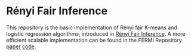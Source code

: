# Rényi Fair Inference
This repository is the basic implementation of Rényi fair K-means and logistic regression algorithms, introduced in [Rényi Fair Inference](https://arxiv.org/abs/1906.12005). A more efficient scalable implementation can be found in the FERMI Repository [paper](https://arxiv.org/pdf/2102.12586.pdf) [code](https://github.com/optimization-for-data-driven-science/FERMI).
